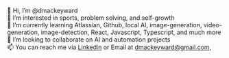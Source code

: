 👋 Hi, I’m @dmackeyward  
👀 I’m interested in sports, problem solving, and self-growth  
🌱 I’m currently learning Atlassian, Github, local AI, image-generation, video-generation, image-detection, React, Javascript, Typescript, and much more  
💞️ I’m looking to collaborate on AI and automation projects  
📫 You can reach me via [Linkedin](https://www.linkedin.com/in/david-mackey-ward/) or Email at dmackeyward@gmail.com, 

<!--
**dmackeyward/dmackeyward** is a ✨ _special_ ✨ repository because its `README.md` (this file) appears on your GitHub profile.

Here are some ideas to get you started:

- 🔭 I’m currently working on ...
- 🌱 I’m currently learning ...
- 👯 I’m looking to collaborate on ...
- 🤔 I’m looking for help with ...
- 💬 Ask me about ...
- 📫 How to reach me: ...
- 😄 Pronouns: ...
- ⚡ Fun fact: ...
-->
